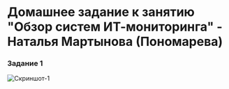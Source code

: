 # Домашнее задание к занятию "Обзор систем ИТ-мониторинга" - Наталья Мартынова (Пономарева)

### Задание 1

![Скриншот-1](https://github.com/NatoshFehn/hw-monitoring-01/blob/main/Снимок1.png)
